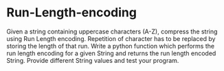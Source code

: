 # Run-Length-encoding
Given a string containing uppercase characters (A-Z), compress the string using Run Length encoding. Repetition of character has to be replaced by storing the length of that run.  Write a python function which performs the run length encoding for a given String and returns the run length encoded String.  Provide different String values and test your program.
